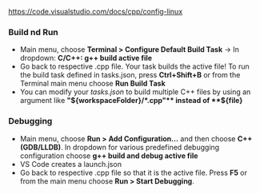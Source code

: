 https://code.visualstudio.com/docs/cpp/config-linux

### Build  nd Run

- Main menu, choose **Terminal > Configure Default Build Task** -> In dropdown: **C/C++: g++ build active file**
- Go back to respective .cpp file. Your task builds the active file! To run the build task defined in tasks.json, press **Ctrl+Shift+B** or from the Terminal main menu choose **Run Build Task**
- You can modify your *tasks.json* to build multiple C++ files by using an argument like **"${workspaceFolder}/*.cpp"** instead of **${file}**


### Debugging

- Main menu, choose **Run > Add Configuration...** and then choose **C++ (GDB/LLDB)**. In dropdown for various predefined debugging configuration choose **g++ build and debug active file**
- VS Code creates a launch.json
- Go back to respective .cpp file so that it is the active file. Press **F5** or from the main menu choose **Run > Start Debugging**.

